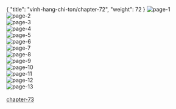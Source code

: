 { "title": "vinh-hang-chi-ton/chapter-72", "weight": 72 }
<img src="vinh-hang-chi-ton_0072_01-d10b1c5d1014c8ad44df77d6ea24d560.webp" alt="page-1" origin="http://storage.fshare.vn/Test-vechai/1516508515-Vinh-Hang-Chi-Ton-Chapter-72-Tieng-viet-hamtruyencom-ve-chai-02.jpg"><br/>
<img src="vinh-hang-chi-ton_0072_02-e50ff548e530d1daf22eb37d7783dbd2.webp" alt="page-2" origin="http://storage.fshare.vn/Test-vechai/1516508515-Vinh-Hang-Chi-Ton-Chapter-72-Tieng-viet-hamtruyencom-ve-chai-03.jpg"><br/>
<img src="vinh-hang-chi-ton_0072_03-3da89206a6c0b63e0627112d2114adae.webp" alt="page-3" origin="http://storage.fshare.vn/Test-vechai/1516508515-Vinh-Hang-Chi-Ton-Chapter-72-Tieng-viet-hamtruyencom-ve-chai-04.jpg"><br/>
<img src="vinh-hang-chi-ton_0072_04-1f61443d9716b8233b3997a091fbe91e.webp" alt="page-4" origin="http://storage.fshare.vn/Test-vechai/1516508515-Vinh-Hang-Chi-Ton-Chapter-72-Tieng-viet-hamtruyencom-ve-chai-05.jpg"><br/>
<img src="vinh-hang-chi-ton_0072_05-f498518e2e8e3f3b0f9458ec56770a6b.webp" alt="page-5" origin="http://storage.fshare.vn/Test-vechai/1516508515-Vinh-Hang-Chi-Ton-Chapter-72-Tieng-viet-hamtruyencom-ve-chai-06.jpg"><br/>
<img src="vinh-hang-chi-ton_0072_06-7253c574936452ea84f173733b82be19.webp" alt="page-6" origin="http://storage.fshare.vn/Test-vechai/1516508515-Vinh-Hang-Chi-Ton-Chapter-72-Tieng-viet-hamtruyencom-ve-chai-07.jpg"><br/>
<img src="http://adx.kul.vn/www/delivery/avw.php?zoneid=263&amp;cb=1525866305&amp;n=af995ff0" alt="page-7" origin="http://adx.kul.vn/www/delivery/avw.php?zoneid=263&amp;cb=1525866305&amp;n=af995ff0"><br/>
<img src="vinh-hang-chi-ton_0072_08-fa48891b6147bb9710277ac0840a29fe.webp" alt="page-8" origin="http://storage.fshare.vn/Test-vechai/1516508515-Vinh-Hang-Chi-Ton-Chapter-72-Tieng-viet-hamtruyencom-ve-chai-08.jpg"><br/>
<img src="vinh-hang-chi-ton_0072_09-969faefd5b3eb66f392a5a858b4bd4cc.webp" alt="page-9" origin="http://storage.fshare.vn/Test-vechai/1516508515-Vinh-Hang-Chi-Ton-Chapter-72-Tieng-viet-hamtruyencom-ve-chai-09.jpg"><br/>
<img src="vinh-hang-chi-ton_0072_10-db8b61975f51612ddae4b1d8d476ab22.webp" alt="page-10" origin="http://storage.fshare.vn/Test-vechai/1516508515-Vinh-Hang-Chi-Ton-Chapter-72-Tieng-viet-hamtruyencom-ve-chai-10.jpg"><br/>
<img src="vinh-hang-chi-ton_0072_11-9f79e63860a3fdff6703210f5dcbb1b0.webp" alt="page-11" origin="http://storage.fshare.vn/Test-vechai/1516508515-Vinh-Hang-Chi-Ton-Chapter-72-Tieng-viet-hamtruyencom-ve-chai-11.jpg"><br/>
<img src="vinh-hang-chi-ton_0072_12-690b8a9c09c0a8808ecdb90fb9c3bb4e.webp" alt="page-12" origin="http://storage.fshare.vn/Test-vechai/1516508515-Vinh-Hang-Chi-Ton-Chapter-72-Tieng-viet-hamtruyencom-ve-chai-12.jpg"><br/>
<img src="vinh-hang-chi-ton_0072_13-59b79f08761e9b3ac3b67e5b4916e06d.webp" alt="page-13" origin="http://storage.fshare.vn/Test-vechai/1516508515-Vinh-Hang-Chi-Ton-Chapter-72-Tieng-viet-hamtruyencom-ve-chai-13.jpg"><br/>
<br/><a class="nextchap" href="/vinh-hang-chi-ton/chapter-73">chapter-73</a>
